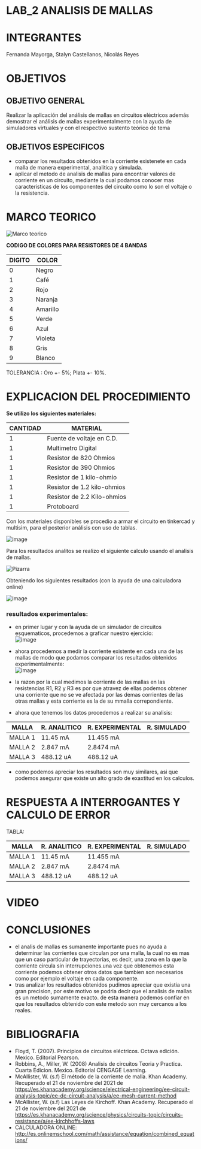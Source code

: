 # LAB_2 ANALISIS DE MALLAS

# INTEGRANTES

Fernanda Mayorga, Stalyn Castellanos, Nicolás Reyes

# OBJETIVOS

## OBJETIVO GENERAL 

Realizar la aplicación del análisis de mallas en circuitos eléctricos además demostrar el análisis de mallas experimentalmente con la ayuda de simuladores virtuales y con el respectivo sustento teórico de tema

## OBJETIVOS ESPECIFICOS

- comparar los resultados obtenidos en la corriente existenete en cada malla de manera experimental, analitica y simulada.
- aplicar el metodo de analisis de mallas para encontrar valores de corriente en un circuito, mediante la cual podamos conocer mas caracteristicas de los componentes del circuito como lo son el voltaje o la resistencia.

# MARCO TEORICO

![Marco teorico](https://user-images.githubusercontent.com/93361435/142778540-6e5adb05-28c8-42a5-b124-837869409550.jpg)

**CODIGO DE COLORES PARA RESISTORES DE 4 BANDAS** 

| DIGITO | COLOR |
|--------|------------|
| 0 | Negro |
| 1 | Café |
| 2 | Rojo |
| 3 | Naranja |
| 4 | Amarillo |
| 5 | Verde |
| 6 | Azul |
| 7 | Violeta |
| 8 | Gris |
| 9 | Blanco |

TOLERANCIA : Oro +- 5%; Plata +- 10%.

# EXPLICACION DEL PROCEDIMIENTO

**Se utilizo los siguientes materiales:** 

| CANTIDAD | MATERIAL |
|--------|------------|
| 1 | Fuente de voltaje en C.D. |
| 1 | Multimetro Digital |
| 1 | Resistor de 820 Ohmios |
| 1 | Resistor de 390 Ohmios |
| 1 | Resistor de 1 kilo-ohmio |
| 1 | Resistor de 1.2 kilo-ohmios |
| 1 | Resistor de 2.2 Kilo-ohmios |
| 1 | Protoboard |

Con los materiales disponibles se procedio a armar el circuito en tinkercad y multisim, para el posterior análisis con uso de tablas. 

![image](https://user-images.githubusercontent.com/93361435/142775359-fdbaade0-d7a4-4656-a6a1-796989cb7e4d.png)

Para los resultados analitos se realizo el siguiente calculo usando el analisis de mallas.

![Pizarra](https://user-images.githubusercontent.com/93361435/142781707-601d0ea4-1f63-4cfa-92e3-ad3a9bc55ea2.png)

Obteniendo los siguientes resultados (con la ayuda de una calculadora online) 

![image](https://user-images.githubusercontent.com/93361435/142781950-ba984bfc-9585-4a99-99d3-77b3884a3083.png)

### resultados experimentales:

- en primer lugar y con la ayuda de un simulador de circuitos esquematicos, procedemos a graficar nuestro ejercicio:  
![image](https://user-images.githubusercontent.com/93398718/142787267-7eba2f72-c83e-4779-ad9e-de7defffad34.png)
- ahora procedemos a medir la corriente existente en cada una de las mallas de modo que podamos comparar los resultados obtenidos experimentalmente:  
![image](https://user-images.githubusercontent.com/93398718/142787496-b4ef7403-9452-4c98-a34e-52a1acde8799.png)
- la razon por la cual medimos la corriente de las mallas en las resistencias R1, R2 y R3 es por que atravez de ellas podemos obtener una corriente que no se ve afectada por las demas corrientes de las otras mallas y esta corriente es la de su mmalla correpondiente.

- ahora que tenemos los datos procedemos a realizar su analisis:  

| MALLA | R. ANALITICO | R. EXPERIMENTAL | R. SIMULADO |
|--------|------------|-------------------|-------------|
| MALLA 1 | 11.45 mA | 11.455 mA  |  |
| MALLA 2 | 2.847 mA | 2.8474 mA  |  |
| MALLA 3 | 488.12 uA | 488.12 uA  |  |

- como podemos apreciar los resultados son muy similares, asi que podemos asegurar que existe un alto grado de exaxtitud en los calculos.


# RESPUESTA A INTERROGANTES Y CALCULO DE ERROR 

TABLA: 

| MALLA | R. ANALITICO | R. EXPERIMENTAL | R. SIMULADO |
|--------|------------|-------------------|-------------|
| MALLA 1 | 11.45 mA | 11.455 mA  |  |
| MALLA 2 | 2.847 mA | 2.8474 mA  |  |
| MALLA 3 | 488.12 uA | 488.12 uA  |  |


# VIDEO



# CONCLUSIONES

- el analis de mallas es sumanente importante pues no ayuda a determinar las corrientes que circulan por una malla, la cual no es mas que un caso particular de trayectorias, es decir, una zona en la que la corriente circula sin interrupciones.una vez que obtenemos esta corriente podemos obtener otros datos que tambien son necesarios como por ejemplo el voltaje en cada componente.
- tras analizar los resultados obtenidos pudimos apreciar que existia una gran precision, por este motivo se podria decir que el analisis de mallas es un metodo sumamente exacto. de esta manera podemos confiar en que los resultados obtenido con este metodo son muy cercanos a los reales.


# BIBLIOGRAFIA

- Floyd, T. (2007). Principios de circuitos eléctricos. Octava edición. Mexico. Editorial Pearson.
- Robbins, A., Miller, W. (2008) Analisis de circuitos Teoria y Practica. Cuarta Edicion. Mexico. Editorial CENGAGE Learning.
- McAllister, W. (s.f) El método de la corriente de malla. Khan Academy. Recuperado el 21 de noviembre del 2021 de https://es.khanacademy.org/science/electrical-engineering/ee-circuit-analysis-topic/ee-dc-circuit-analysis/a/ee-mesh-current-method
- McAllister, W. (s.f) Las Leyes de Kirchoff. Khan Academy. Recuperado el 21 de noviembre del 2021 de https://es.khanacademy.org/science/physics/circuits-topic/circuits-resistance/a/ee-kirchhoffs-laws
- CALCULADORA ONLINE: http://es.onlinemschool.com/math/assistance/equation/combined_equations/
